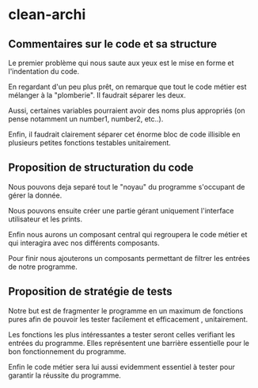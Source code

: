 # clean-archi

## Commentaires sur le code et sa structure

Le premier problème qui nous saute aux yeux est le mise en forme et l'indentation du code.

En regardant d'un peu plus prêt, on remarque que tout le code métier est mélanger à la "plomberie". Il faudrait séparer les deux.

Aussi, certaines variables pourraient avoir des noms plus appropriés (on pense notamment un number1, number2, etc..).

Enfin, il faudrait clairement séparer cet énorme bloc de code illisible en plusieurs petites fonctions testables unitairement.


## Proposition de structuration du code

Nous pouvons deja separé tout le "noyau" du programme s'occupant de gérer la donnée.

Nous pouvons ensuite créer une partie gérant uniquement l'interface utilisateur et les prints.

Enfin nous aurons un composant central qui regroupera le code métier et qui interagira avec nos différents composants.

Pour finir nous ajouterons un composants permettant de filtrer les entrées de notre programme.
	

## Proposition de stratégie de tests

Notre but est de fragmenter le programme en un maximum de fonctions pures afin de pouvoir les tester facilement et efficacement , unitairement.

Les fonctions les plus intéressantes a tester seront celles verifiant les entrées du programme. Elles représentent une barrière essentielle pour le bon fonctionnement du programme.

Enfin le code métier sera lui aussi evidemment essentiel à tester pour garantir la réussite du programme.